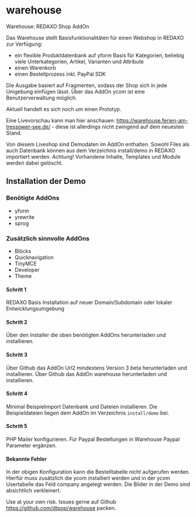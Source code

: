# warehouse
Warehouse: REDAXO Shop AddOn

Das Warehouse stellt Basisfunktionalitäten für einen Webshop in REDAXO zur Verfügung:

* ein flexible Produktdatenbank auf yform Basis für Kategorien, beliebig viele Unterkategorien, Artikel, Varianten und Attribute
* einen Warenkorb
* einen Bestellprozess inkl. PayPal SDK

Die Ausgabe basiert auf Fragmenten, sodass der Shop sich in jede Umgebung einfügen lässt.
Über das AddOn ycom ist eine Benutzerverwaltung möglich.

Aktuell handelt es sich noch um einen Prototyp.

Eine Livevorschau kann man hier anschauen: https://warehouse.ferien-am-tressower-see.de/ - diese ist allerdings nicht zwingend auf dem neuesten Stand.

Von diesem Liveshop sind Demodaten im AddOn enthalten. Sowohl Files als auch Datenbank können aus dem Verzeichnis install/demo in REDAXO importiert werden. Achtung! Vorhandene Inhalte, Templates und Module werden dabei gelöscht.

## Installation der Demo

### Benötigte AddOns

- yform
- yrewrite
- sprog

### Zusätzlich sinnvolle AddOns

- Blöcks
- Quicknavigation
- TinyMCE
- Developer
- Theme

#### Schritt 1
REDAXO Basis Installation auf neuer Domain/Subdomain oder lokaler Entwicklungsumgebung

#### Schritt 2
Über den Installer die oben benötigten AddOns herunterladen und installieren.

#### Schritt 3
Über Github das AddOn Url2 mindestens Version 3 beta herunterladen und installieren.
Über Github das AddOn warehouse herunterladen und installieren.

#### Schritt 4
Minimal Beispielimport Datenbank und Dateien installieren. Die Beispieldateien liegen dem AddOn im Verzeichnis `install/demo` bei.

#### Schritt 5
PHP Mailer konfigurieren.
Für Paypal Bestellungen in Warehouse Paypal Parameter ergänzen.

#### Bekannte Fehler
In der obigen Konfiguration kann die Bestelltabelle nicht aufgerufen werden. Hierfür muss zusätzlich die ycom installiert werden und in der ycom Usertabelle das Feld company angelegt werden.
Die Bilder in der Demo sind absichtlich verkleinert.

Use at your own risk. Issues gerne auf Github https://github.com/dtpop/warehouse packen.

